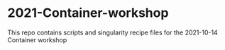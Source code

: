 # 2021-Container-workshop

This repo contains scripts and singularity recipe files for the 2021-10-14 Container workshop 
